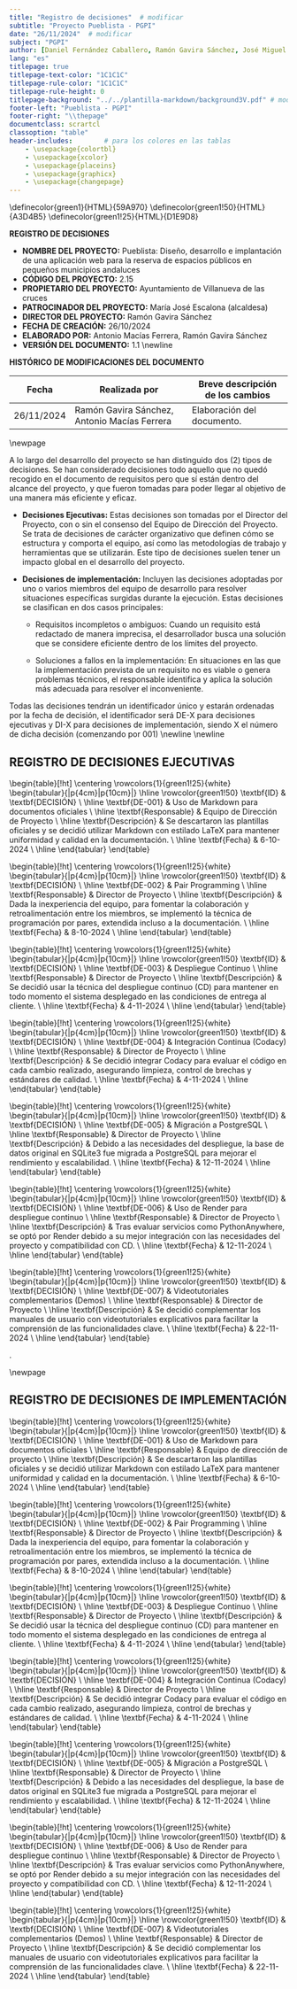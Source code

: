 ```yaml
---
title: "Registro de decisiones"  # modificar
subtitle: "Proyecto Pueblista - PGPI"
date: "26/11/2024"  # modificar
subject: "PGPI"
author: [Daniel Fernández Caballero, Ramón Gavira Sánchez, José Miguel Iborra Conejo, Antonio Macías Ferrera, Rafael Pulido Cifuentes]
lang: "es"
titlepage: true
titlepage-text-color: "1C1C1C"
titlepage-rule-color: "1C1C1C"
titlepage-rule-height: 0
titlepage-background: "../../plantilla-markdown/background3V.pdf" # modificar si el doc es horizontal
footer-left: "Pueblista - PGPI"
footer-right: "\\thepage"
documentclass: scrartcl
classoption: "table"        
header-includes:        # para los colores en las tablas
    - \usepackage{colortbl}
    - \usepackage{xcolor}
    - \usepackage{placeins}
    - \usepackage{graphicx}
    - \usepackage{changepage}
---
```


\definecolor{green1}{HTML}{59A970}
\definecolor{green1!50}{HTML}{A3D4B5}
\definecolor{green1!25}{HTML}{D1E9D8}

**REGISTRO DE DECISIONES**

- **NOMBRE DEL PROYECTO:** Pueblista: Diseño, desarrollo e implantación de una aplicación web para la reserva de espacios públicos en pequeños municipios andaluces 
- **CÓDIGO DEL PROYECTO:** 2.15
- **PROPIETARIO DEL PROYECTO:** Ayuntamiento de Villanueva de las cruces
- **PATROCINADOR DEL PROYECTO:** María José Escalona (alcaldesa)
- **DIRECTOR DEL PROYECTO:** Ramón Gavira Sánchez
- **FECHA DE CREACIÓN:** 26/10/2024
- **ELABORADO POR:** Antonio Macías Ferrera, Ramón Gavira Sánchez
- **VERSIÓN DEL DOCUMENTO:** 1.1 \newline


**HISTÓRICO DE MODIFICACIONES DEL DOCUMENTO** 

|Fecha	|Realizada por	|Breve descripción de los cambios
| ----- | ------------- | ----------------- |
| 26/11/2024	|  Ramón Gavira Sánchez, Antonio Macías Ferrera	| Elaboración del documento.  | \newline \newline


\newpage


A lo largo del desarrollo del proyecto se han distinguido dos (2) tipos de decisiones. Se han considerado decisiones todo aquello que no quedó recogido en el documento de requisitos pero que sí están dentro del alcance del proyecto, y que fueron tomadas para poder llegar al objetivo de una manera más eficiente y eficaz.

-	**Decisiones Ejecutivas:** Estas decisiones son tomadas por el Director del Proyecto, con o sin el consenso del Equipo de Dirección del Proyecto. Se trata de decisiones de carácter organizativo que definen cómo se estructura y comporta el equipo, así como las metodologías de trabajo y herramientas que se utilizarán. Este tipo de decisiones suelen tener un impacto global en el desarrollo del proyecto.


-	**Decisiones de implementación:** Incluyen las decisiones adoptadas por uno o varios miembros del equipo de desarrollo para resolver situaciones específicas surgidas durante la ejecución. Estas decisiones se clasifican en dos casos principales:

    - Requisitos incompletos o ambiguos: Cuando un requisito está redactado de manera imprecisa, el desarrollador busca una solución que se considere eficiente dentro de los límites del proyecto.

    - Soluciones a fallos en la implementación: En situaciones en las que la implementación prevista de un requisito no es viable o genera problemas técnicos, el responsable identifica y aplica la solución más adecuada para resolver el inconveniente.

Todas las decisiones tendrán un identificador único y estarán ordenadas por la fecha de decisión, el identificador será DE-X para decisiones ejecutivas y DI-X  para decisiones de implementación, siendo X el número de dicha decisión (comenzando por 001) \newline \newline



## REGISTRO DE DECISIONES EJECUTIVAS

\begin{table}[!ht]
\centering
\rowcolors{1}{green1!25}{white}
\begin{tabular}{|p{4cm}|p{10cm}|}
\hline
\rowcolor{green1!50}
\textbf{ID} & \textbf{DECISIÓN} \\
\hline
\textbf{DE-001} & Uso de Markdown para documentos oficiales \\
\hline
\textbf{Responsable} & Equipo de Dirección de Proyecto \\
\hline
\textbf{Descripción} & Se descartaron las plantillas oficiales y se decidió utilizar Markdown con estilado LaTeX para mantener uniformidad y calidad en la documentación. \\
\hline
\textbf{Fecha} & 6-10-2024 \\
\hline
\end{tabular}
\end{table}

\begin{table}[!ht]
\centering
\rowcolors{1}{green1!25}{white}
\begin{tabular}{|p{4cm}|p{10cm}|}
\hline
\rowcolor{green1!50}
\textbf{ID} & \textbf{DECISIÓN} \\
\hline
\textbf{DE-002} & Pair Programming \\
\hline
\textbf{Responsable} & Director de Proyecto \\
\hline
\textbf{Descripción} & Dada la inexperiencia del equipo, para fomentar la colaboración y retroalimentación entre los miembros, se implementó la técnica de programación por pares, extendida incluso a la documentación. \\
\hline
\textbf{Fecha} & 8-10-2024 \\
\hline
\end{tabular}
\end{table}

\begin{table}[!ht]
\centering
\rowcolors{1}{green1!25}{white}
\begin{tabular}{|p{4cm}|p{10cm}|}
\hline
\rowcolor{green1!50}
\textbf{ID} & \textbf{DECISIÓN} \\
\hline
\textbf{DE-003} & Despliegue Continuo \\
\hline
\textbf{Responsable} & Director de Proyecto \\
\hline
\textbf{Descripción} & Se decidió usar la técnica del despliegue continuo (CD) para mantener en todo momento el sistema desplegado en las condiciones de entrega al cliente. \\
\hline
\textbf{Fecha} & 4-11-2024 \\
\hline
\end{tabular}
\end{table}

\begin{table}[!ht]
\centering
\rowcolors{1}{green1!25}{white}
\begin{tabular}{|p{4cm}|p{10cm}|}
\hline
\rowcolor{green1!50}
\textbf{ID} & \textbf{DECISIÓN} \\
\hline
\textbf{DE-004} & Integración Continua (Codacy) \\
\hline
\textbf{Responsable} & Director de Proyecto \\
\hline
\textbf{Descripción} & Se decidió integrar Codacy para evaluar el código en cada cambio realizado, asegurando limpieza, control de brechas y estándares de calidad. \\
\hline
\textbf{Fecha} & 4-11-2024 \\
\hline
\end{tabular}
\end{table}

\begin{table}[!ht]
\centering
\rowcolors{1}{green1!25}{white}
\begin{tabular}{|p{4cm}|p{10cm}|}
\hline
\rowcolor{green1!50}
\textbf{ID} & \textbf{DECISIÓN} \\
\hline
\textbf{DE-005} & Migración a PostgreSQL \\
\hline
\textbf{Responsable} & Director de Proyecto \\
\hline
\textbf{Descripción} & Debido a las necesidades del despliegue, la base de datos original en SQLite3 fue migrada a PostgreSQL para mejorar el rendimiento y escalabilidad. \\
\hline
\textbf{Fecha} & 12-11-2024 \\
\hline
\end{tabular}
\end{table}

\begin{table}[!ht]
\centering
\rowcolors{1}{green1!25}{white}
\begin{tabular}{|p{4cm}|p{10cm}|}
\hline
\rowcolor{green1!50}
\textbf{ID} & \textbf{DECISIÓN} \\
\hline
\textbf{DE-006} & Uso de Render para despliegue continuo \\
\hline
\textbf{Responsable} & Director de Proyecto \\
\hline
\textbf{Descripción} & Tras evaluar servicios como PythonAnywhere, se optó por Render debido a su mejor integración con las necesidades del proyecto y compatibilidad con CD. \\
\hline
\textbf{Fecha} & 12-11-2024 \\
\hline
\end{tabular}
\end{table}

\begin{table}[!ht]
\centering
\rowcolors{1}{green1!25}{white}
\begin{tabular}{|p{4cm}|p{10cm}|}
\hline
\rowcolor{green1!50}
\textbf{ID} & \textbf{DECISIÓN} \\
\hline
\textbf{DE-007} & Videotutoriales complementarios (Demos) \\
\hline
\textbf{Responsable} & Director de Proyecto \\
\hline
\textbf{Descripción} & Se decidió complementar los manuales de usuario con videotutoriales explicativos para facilitar la comprensión de las funcionalidades clave. \\
\hline
\textbf{Fecha} & 22-11-2024 \\
\hline
\end{tabular}
\end{table}

. 

\newpage


## REGISTRO DE DECISIONES DE IMPLEMENTACIÓN

\begin{table}[!ht]
\centering
\rowcolors{1}{green1!25}{white}
\begin{tabular}{|p{4cm}|p{10cm}|}
\hline
\rowcolor{green1!50}
\textbf{ID} & \textbf{DECISIÓN} \\
\hline
\textbf{DE-001} & Uso de Markdown para documentos oficiales \\
\hline
\textbf{Responsable} & Equipo de dirección de proyecto \\
\hline
\textbf{Descripción} & Se descartaron las plantillas oficiales y se decidió utilizar Markdown con estilado LaTeX para mantener uniformidad y calidad en la documentación. \\
\hline
\textbf{Fecha} & 6-10-2024 \\
\hline
\end{tabular}
\end{table}

\begin{table}[!ht]
\centering
\rowcolors{1}{green1!25}{white}
\begin{tabular}{|p{4cm}|p{10cm}|}
\hline
\rowcolor{green1!50}
\textbf{ID} & \textbf{DECISIÓN} \\
\hline
\textbf{DE-002} & Pair Programming \\
\hline
\textbf{Responsable} & Director de Proyecto \\
\hline
\textbf{Descripción} & Dada la inexperiencia del equipo, para fomentar la colaboración y retroalimentación entre los miembros, se implementó la técnica de programación por pares, extendida incluso a la documentación. \\
\hline
\textbf{Fecha} & 8-10-2024 \\
\hline
\end{tabular}
\end{table}

\begin{table}[!ht]
\centering
\rowcolors{1}{green1!25}{white}
\begin{tabular}{|p{4cm}|p{10cm}|}
\hline
\rowcolor{green1!50}
\textbf{ID} & \textbf{DECISIÓN} \\
\hline
\textbf{DE-003} & Despliegue Continuo \\
\hline
\textbf{Responsable} & Director de Proyecto \\
\hline
\textbf{Descripción} & Se decidió usar la técnica del despliegue continuo (CD) para mantener en todo momento el sistema desplegado en las condiciones de entrega al cliente. \\
\hline
\textbf{Fecha} & 4-11-2024 \\
\hline
\end{tabular}
\end{table}

\begin{table}[!ht]
\centering
\rowcolors{1}{green1!25}{white}
\begin{tabular}{|p{4cm}|p{10cm}|}
\hline
\rowcolor{green1!50}
\textbf{ID} & \textbf{DECISIÓN} \\
\hline
\textbf{DE-004} & Integración Continua (Codacy) \\
\hline
\textbf{Responsable} & Director de Proyecto \\
\hline
\textbf{Descripción} & Se decidió integrar Codacy para evaluar el código en cada cambio realizado, asegurando limpieza, control de brechas y estándares de calidad. \\
\hline
\textbf{Fecha} & 4-11-2024 \\
\hline
\end{tabular}
\end{table}

\begin{table}[!ht]
\centering
\rowcolors{1}{green1!25}{white}
\begin{tabular}{|p{4cm}|p{10cm}|}
\hline
\rowcolor{green1!50}
\textbf{ID} & \textbf{DECISIÓN} \\
\hline
\textbf{DE-005} & Migración a PostgreSQL \\
\hline
\textbf{Responsable} & Director de Proyecto \\
\hline
\textbf{Descripción} & Debido a las necesidades del despliegue, la base de datos original en SQLite3 fue migrada a PostgreSQL para mejorar el rendimiento y escalabilidad. \\
\hline
\textbf{Fecha} & 12-11-2024 \\
\hline
\end{tabular}
\end{table}

\begin{table}[!ht]
\centering
\rowcolors{1}{green1!25}{white}
\begin{tabular}{|p{4cm}|p{10cm}|}
\hline
\rowcolor{green1!50}
\textbf{ID} & \textbf{DECISIÓN} \\
\hline
\textbf{DE-006} & Uso de Render para despliegue continuo \\
\hline
\textbf{Responsable} & Director de Proyecto \\
\hline
\textbf{Descripción} & Tras evaluar servicios como PythonAnywhere, se optó por Render debido a su mejor integración con las necesidades del proyecto y compatibilidad con CD. \\
\hline
\textbf{Fecha} & 12-11-2024 \\
\hline
\end{tabular}
\end{table}

\begin{table}[!ht]
\centering
\rowcolors{1}{green1!25}{white}
\begin{tabular}{|p{4cm}|p{10cm}|}
\hline
\rowcolor{green1!50}
\textbf{ID} & \textbf{DECISIÓN} \\
\hline
\textbf{DE-007} & Videotutoriales complementarios (Demos) \\
\hline
\textbf{Responsable} & Director de Proyecto \\
\hline
\textbf{Descripción} & Se decidió complementar los manuales de usuario con videotutoriales explicativos para facilitar la comprensión de las funcionalidades clave. \\
\hline
\textbf{Fecha} & 22-11-2024 \\
\hline
\end{tabular}
\end{table}


